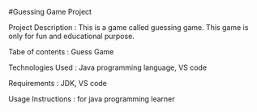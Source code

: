 #Guessing Game Project

Project Description : This is a game called guessing game. This game is only for fun and educational purpose.

Tabe of contents : Guess Game

Technologies Used : Java programming language, VS code

Requirements : JDK, VS code

Usage Instructions : for java programming learner
